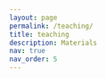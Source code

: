 ```yaml
---
layout: page
permalink: /teaching/
title: teaching
description: Materials
nav: true
nav_order: 5
---
```



